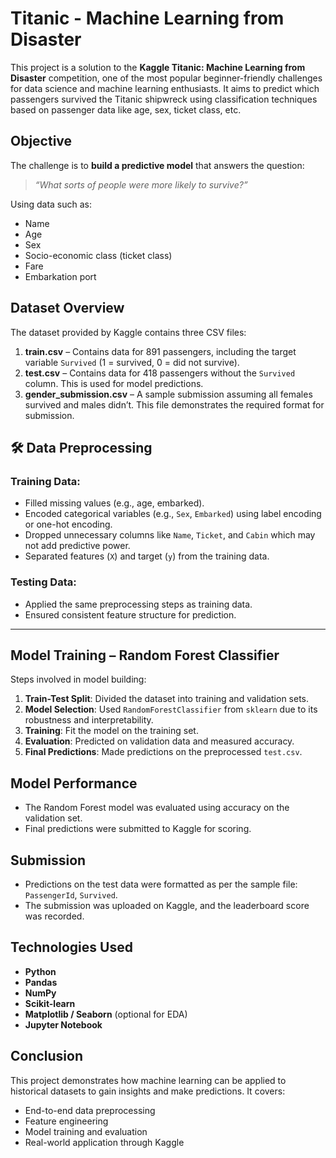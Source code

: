 # Titanic - Machine Learning from Disaster

This project is a solution to the **Kaggle Titanic: Machine Learning from Disaster** competition, one of the most popular beginner-friendly challenges for data science and machine learning enthusiasts. It aims to predict which passengers survived the Titanic shipwreck using classification techniques based on passenger data like age, sex, ticket class, etc.



##  Objective

The challenge is to **build a predictive model** that answers the question:

> *“What sorts of people were more likely to survive?”*

Using data such as:

* Name
* Age
* Sex
* Socio-economic class (ticket class)
* Fare
* Embarkation port


##  Dataset Overview

The dataset provided by Kaggle contains three CSV files:

1. **train.csv** – Contains data for 891 passengers, including the target variable `Survived` (1 = survived, 0 = did not survive).
2. **test.csv** – Contains data for 418 passengers without the `Survived` column. This is used for model predictions.
3. **gender\_submission.csv** – A sample submission assuming all females survived and males didn’t. This file demonstrates the required format for submission.



## 🛠 Data Preprocessing

### Training Data:

* Filled missing values (e.g., age, embarked).
* Encoded categorical variables (e.g., `Sex`, `Embarked`) using label encoding or one-hot encoding.
* Dropped unnecessary columns like `Name`, `Ticket`, and `Cabin` which may not add predictive power.
* Separated features (`X`) and target (`y`) from the training data.

### Testing Data:

* Applied the same preprocessing steps as training data.
* Ensured consistent feature structure for prediction.

---

##  Model Training – Random Forest Classifier

Steps involved in model building:

1. **Train-Test Split**: Divided the dataset into training and validation sets.
2. **Model Selection**: Used `RandomForestClassifier` from `sklearn` due to its robustness and interpretability.
3. **Training**: Fit the model on the training set.
4. **Evaluation**: Predicted on validation data and measured accuracy.
5. **Final Predictions**: Made predictions on the preprocessed `test.csv`.



##  Model Performance

* The Random Forest model was evaluated using accuracy on the validation set.
* Final predictions were submitted to Kaggle for scoring.



##  Submission

* Predictions on the test data were formatted as per the sample file: `PassengerId`, `Survived`.
* The submission was uploaded on Kaggle, and the leaderboard score was recorded.



##  Technologies Used

* **Python**
* **Pandas**
* **NumPy**
* **Scikit-learn**
* **Matplotlib / Seaborn** (optional for EDA)
* **Jupyter Notebook**



##  Conclusion

This project demonstrates how machine learning can be applied to historical datasets to gain insights and make predictions. It covers:

* End-to-end data preprocessing
* Feature engineering
* Model training and evaluation
* Real-world application through Kaggle

